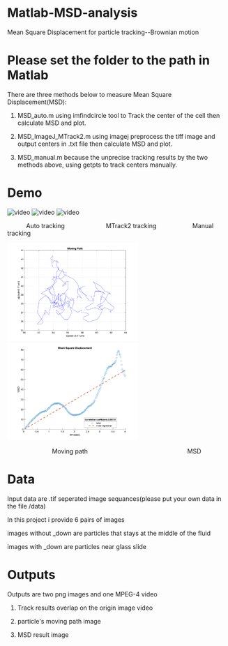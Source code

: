 # Matlab-MSD-analysis
Mean Square Displacement for particle tracking--Brownian motion

# Please set the folder to the path in Matlab

There are three methods below to measure Mean Square Displacement(MSD):

1. MSD_auto.m using imfindcircle tool to Track the center of the cell then calculate MSD and plot.

2. MSD_ImageJ_MTrack2.m using imagej preprocess the tiff image and output centers in .txt file then calculate MSD and plot.

3. MSD_manual.m because the unprecise tracking results by the two methods above, using getpts to track centers manually.

# Demo

<img src="https://user-images.githubusercontent.com/86188415/211108568-9f1551c4-bc07-48bf-990b-d008783601e0.mp4" alt="video" width="200"/>  <img src="https://user-images.githubusercontent.com/86188415/211108605-d358ddf8-7259-4818-95e3-8369f7e6d812.mp4" alt="video" width="200"/>  <img src="https://user-images.githubusercontent.com/86188415/211108645-ca9f4307-daa0-4003-86e3-ee663ef941b3.mp4" alt="video" width="200"/>

&nbsp;&nbsp;&nbsp;&nbsp;&nbsp;&nbsp;&nbsp;&nbsp;&nbsp;&nbsp;&nbsp;Auto tracking &nbsp;&nbsp;&nbsp;&nbsp;&nbsp;&nbsp;&nbsp;&nbsp;&nbsp;&nbsp;&nbsp;&nbsp;&nbsp;&nbsp;&nbsp;&nbsp;&nbsp;&nbsp;&nbsp;&nbsp;&nbsp;&nbsp; MTrack2 tracking &nbsp;&nbsp;&nbsp;&nbsp;&nbsp;&nbsp;&nbsp;&nbsp;&nbsp;&nbsp;&nbsp;&nbsp;&nbsp;&nbsp;&nbsp;&nbsp;&nbsp;&nbsp;&nbsp; Manual tracking

<img src="https://github.com/CHIACHISMILE/Matlab-MSD-analysis/blob/main/Demo/1_down_manual__movingpath.png" alt="image" width="300"/>    <img src="https://github.com/CHIACHISMILE/Matlab-MSD-analysis/blob/main/Demo/1_down_manual_MSD.png" alt="image" width="300"/>

&nbsp;&nbsp;&nbsp;&nbsp;&nbsp;&nbsp;&nbsp;&nbsp;&nbsp;&nbsp;&nbsp;&nbsp;&nbsp;&nbsp;&nbsp;&nbsp;&nbsp;&nbsp;&nbsp;&nbsp;&nbsp;&nbsp;&nbsp;&nbsp;&nbsp;&nbsp;Moving path &nbsp;&nbsp;&nbsp;&nbsp;&nbsp;&nbsp;&nbsp;&nbsp;&nbsp;&nbsp;&nbsp;&nbsp;&nbsp;&nbsp;&nbsp;&nbsp;&nbsp;&nbsp;&nbsp;&nbsp;&nbsp;&nbsp;&nbsp;&nbsp;&nbsp;&nbsp;&nbsp;&nbsp;&nbsp;&nbsp;&nbsp;&nbsp;&nbsp;&nbsp;&nbsp;&nbsp;&nbsp;&nbsp;&nbsp;&nbsp;&nbsp;&nbsp;&nbsp;&nbsp;&nbsp;&nbsp;&nbsp;&nbsp;&nbsp;&nbsp;&nbsp;&nbsp;&nbsp;&nbsp;&nbsp;&nbsp; MSD
# Data

Input data are .tif seperated image sequances(please put your own data in the file /data)

In this project i provide 6 pairs of images

images without _down are particles that stays at the middle of the fluid

images with _down are particles near glass slide

# Outputs

Outputs are two png images and one MPEG-4 video

1. Track results overlap on the origin image video

2. particle's moving path image

3. MSD result image
